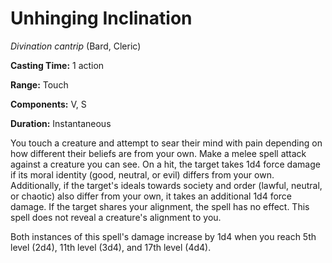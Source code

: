 # Unhinging Inclination
*Divination cantrip* (Bard, Cleric)

**Casting Time:** 1 action

**Range:** Touch

**Components:** V, S

**Duration:** Instantaneous

You touch a creature and attempt to sear their mind with pain depending on how different their beliefs are from your own. Make a melee spell attack against a creature you can see. On a hit, the target takes 1d4 force damage if its moral identity (good, neutral, or evil) differs from your own. Additionally, if the target's ideals towards society and order (lawful, neutral, or chaotic) also differ from your own, it takes an additional 1d4 force damage. If the target shares your alignment, the spell has no effect. This spell does not reveal a creature's alignment to you.

Both instances of this spell's damage increase by 1d4 when you reach 5th level (2d4), 11th level (3d4), and 17th level (4d4).
